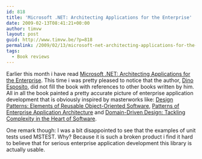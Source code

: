 ```yaml
---
id: 818
title: 'Microsoft .NET: Architecting Applications for the Enterprise'
date: 2009-02-13T08:41:21+00:00
author: timvw
layout: post
guid: http://www.timvw.be/?p=818
permalink: /2009/02/13/microsoft-net-architecting-applications-for-the-enterprise/
tags:
  - Book reviews
---
```

Earlier this month i have read [Microsoft .NET: Architecting Applications for the Enterprise](http://www.amazon.com/Microsoft%C2%AE-NET-Architecting-Applications-PRO-Developer/dp/073562609X). This time i was pretty pleased to notice that the author, [Dino Esposito](http://weblogs.asp.net/despos/), did not fill the book with references to other books written by him. All in all the book painted a pretty accurate picture of enterprise application development that is obviously inspired by masterworks like: [Design Patterns: Elements of Reusable Object-Oriented Software](http://www.amazon.com/Design-Patterns-Object-Oriented-Addison-Wesley-Professional/dp/0201633612), [Patterns of Enterprise Application Architecture](http://www.amazon.com/Enterprise-Application-Architecture-Addison-Wesley-Signature/dp/0321127420) and [Domain-Driven Design: Tackling Complexity in the Heart of Software](http://www.amazon.com/Domain-Driven-Design-Tackling-Complexity-Software/dp/0321125215).

One remark though: I was a bit disappointed to see that the examples of unit tests used MSTEST. Why? Because it is such a broken product i find it hard to believe that for serious enterprise application development this library is actually usable.

